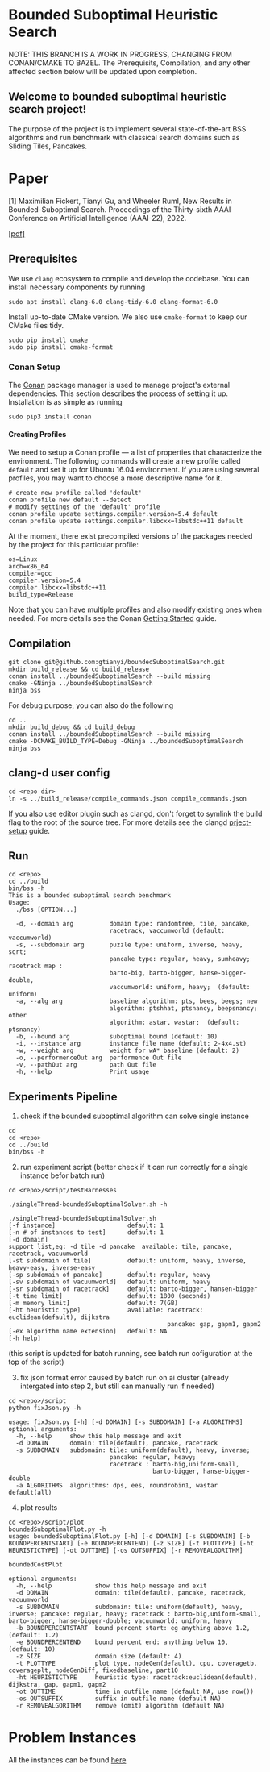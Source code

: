 # Bounded Suboptimal Heuristic Search

NOTE: THIS BRANCH IS A WORK IN PROGRESS, CHANGING FROM CONAN/CMAKE TO BAZEL. The Prerequisits, Compilation, and any other affected section below will be updated upon completion.

## Welcome to bounded suboptimal heuristic search project!
The purpose of the project is to implement several state-of-the-art BSS algorithms and run benchmark with classical search domains such as Sliding Tiles, Pancakes. 

# Paper
[1] Maximilian Fickert, Tianyi Gu, and Wheeler Ruml, New Results in Bounded-Suboptimal Search. Proceedings of the Thirty-sixth AAAI Conference on Artificial Intelligence (AAAI-22), 2022.

[[pdf]](http://gtianyi.github.io/publication/bounded_suboptimal_search_AAAI22.pdf)  
<!--[[slides]](http://gtianyi.github.io/slides/ijcai_21_xes_slides.pdf) [[poster]](http://gtianyi.github.io/slides/xes-poster-ijcai21.pdf)-->

## Prerequisites
We use `clang` ecosystem to compile and develop the codebase. You can install necessary components by running
```
sudo apt install clang-6.0 clang-tidy-6.0 clang-format-6.0
```

Install up-to-date CMake version. We also use `cmake-format` to keep our CMake files tidy.
```
sudo pip install cmake
sudo pip install cmake-format
``` 

### Conan Setup

The [Conan](https://conan.io) package manager is used to manage project's external
dependencies. This section describes the process of setting it up.  Installation is as simple as running

```
sudo pip3 install conan
```

#### Creating Profiles
We need to setup a Conan profile — a list of properties that characterize the
environment.  The following commands will create a new profile called `default` and set it up
for Ubuntu 16.04 environment.  If you are using several profiles, you may want to choose a
more descriptive name for it.
```
# create new profile called 'default'
conan profile new default --detect
# modify settings of the 'default' profile
conan profile update settings.compiler.version=5.4 default
conan profile update settings.compiler.libcxx=libstdc++11 default
```
At the moment, there exist precompiled versions of the packages needed by
the project for this particular profile:

```
os=Linux
arch=x86_64
compiler=gcc
compiler.version=5.4
compiler.libcxx=libstdc++11
build_type=Release
```

Note that you can have multiple profiles and also modify existing ones when needed.
For more details see the Conan [Getting Started](https://docs.conan.io/en/latest/getting_started.html) guide.


## Compilation
```
git clone git@github.com:gtianyi/boundedSuboptimalSearch.git
mkdir build_release && cd build_release
conan install ../boundedSuboptimalSearch --build missing
cmake -GNinja ../boundedSuboptimalSearch
ninja bss 
```
For debug purpose, you can also do the following
```
cd ..
mkdir build_debug && cd build_debug
conan install ../boundedSuboptimalSearch --build missing
cmake -DCMAKE_BUILD_TYPE=Debug -GNinja ../boundedSuboptimalSearch
ninja bss 
```

## clang-d user config
```
cd <repo dir>
ln -s ../build_release/compile_commands.json compile_commands.json
```
If you also use editor plugin such as clangd, don't forget to symlink the build flag to the root of the source tree. For more details see the clangd [prject-setup](https://clangd.llvm.org/installation.html#project-setup) guide.

## Run
```
cd <repo>
cd ../build
bin/bss -h
This is a bounded suboptimal search benchmark
Usage:
  ./bss [OPTION...]

  -d, --domain arg          domain type: randomtree, tile, pancake,
                            racetrack, vaccumworld (default: vaccumworld)
  -s, --subdomain arg       puzzle type: uniform, inverse, heavy, sqrt;
                            pancake type: regular, heavy, sumheavy; racetrack map :
                            barto-big, barto-bigger, hanse-bigger-double,
                            vaccumworld: uniform, heavy;  (default: uniform)
  -a, --alg arg             baseline algorithm: pts, bees, beeps; new
                            algorithm: ptshhat, ptsnancy, beepsnancy; other
                            algorithm: astar, wastar;  (default: ptsnancy)
  -b, --bound arg           suboptimal bound (default: 10)
  -i, --instance arg        instance file name (default: 2-4x4.st)
  -w, --weight arg          weight for wA* baseline (default: 2)
  -o, --performenceOut arg  performence Out file
  -v, --pathOut arg         path Out file
  -h, --help                Print usage

```

## Experiments Pipeline
1. check if the bounded suboptimal algorithm can solve single instance
```
cd 
cd <repo>
cd ../build
bin/bss -h
```

2. run experiment script
(better check if it can run correctly for a single instance befor batch run)
```
cd <repo>/script/testHarnesses

./singleThread-boundedSuboptimalSolver.sh -h

./singleThread-boundedSuboptimalSolver.sh
[-f instance]                    default: 1
[-n # of instances to test]      default: 1
[-d domain]
support list,eg: -d tile -d pancake  available: tile, pancake, racetrack, vacuumworld
[-st subdomain of tile]          default: uniform, heavy, inverse, heavy-easy, inverse-easy
[-sp subdomain of pancake]       default: regular, heavy
[-sv subdomain of vacuumworld]   default: uniform, heavy
[-sr subdomain of racetrack]     default: barto-bigger, hansen-bigger
[-t time limit]                  default: 1800 (seconds)
[-m memory limit]                default: 7(GB)
[-ht heuristic type]             available: racetrack: euclidean(default), dijkstra
                                            pancake: gap, gapm1, gapm2
[-ex algorithm name extension]   default: NA
[-h help]
```
(this script is updated for batch running, see batch run cofiguration at the top of the script)

3. fix json format error caused by batch run on ai cluster (already intergated into step 2, but still can manually run if needed)
```
cd <repo>/script
python fixJson.py -h

usage: fixJson.py [-h] [-d DOMAIN] [-s SUBDOMAIN] [-a ALGORITHMS]
optional arguments:
  -h, --help     show this help message and exit
  -d DOMAIN      domain: tile(default), pancake, racetrack
  -s SUBDOMAIN   subdomain: tile: uniform(default), heavy, inverse; 
                            pancake: regular, heavy; 
                            racetrack : barto-big,uniform-small, 
                                        barto-bigger, hanse-bigger-double
  -a ALGORITHMS  algorithms: dps, ees, roundrobin1, wastar default(all)
```

4. plot results
```
cd <repo>/script/plot
boundedSuboptimalPlot.py -h
usage: boundedSuboptimalPlot.py [-h] [-d DOMAIN] [-s SUBDOMAIN] [-b BOUNDPERCENTSTART] [-e BOUNDPERCENTEND] [-z SIZE] [-t PLOTTYPE] [-ht HEURISTICTYPE] [-ot OUTTIME] [-os OUTSUFFIX] [-r REMOVEALGORITHM]

boundedCostPlot

optional arguments:
  -h, --help            show this help message and exit
  -d DOMAIN             domain: tile(default), pancake, racetrack, vacuumworld
  -s SUBDOMAIN          subdomain: tile: uniform(default), heavy, inverse; pancake: regular, heavy; racetrack : barto-big,uniform-small, barto-bigger, hanse-bigger-double; vacuumworld: uniform, heavy
  -b BOUNDPERCENTSTART  bound percent start: eg anything above 1.2,(default: 1.2)
  -e BOUNDPERCENTEND    bound percent end: anything below 10, (default: 10)
  -z SIZE               domain size (default: 4)
  -t PLOTTYPE           plot type, nodeGen(default), cpu, coveragetb, coverageplt, nodeGenDiff, fixedbaseline, part10
  -ht HEURISTICTYPE     heuristic type: racetrack:euclidean(default), dijkstra, gap, gapm1, gapm2
  -ot OUTTIME           time in outfile name (default NA, use now())
  -os OUTSUFFIX         suffix in outfile name (default NA)
  -r REMOVEALGORITHM    remove (omit) algorithm (default NA)
```

# Problem Instances
All the instances can be found [here](https://github.com/gtianyi/searchDomainInstanceFiles)
